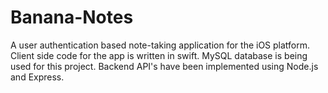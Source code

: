 # Banana-Notes
A user authentication based note-taking application for the iOS platform. Client side code for the app is written in swift. MySQL database is being used for this project. Backend API's have been implemented using Node.js and Express.
